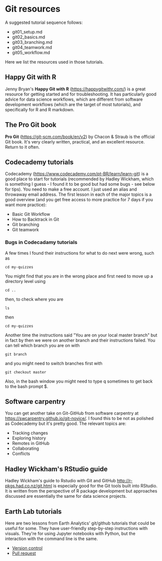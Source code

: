 # Git resources
A suggested tutorial sequence follows:
* git01_setup.md
* git02_basics.md
* git03_branching.md
* git04_teamwork.md
* git05_workflow.md

Here we list the resources used in those tutorials.

## Happy Git with R
Jenny Bryan's **Happy Git with R** (https://happygitwithr.com/) is a great resource for getting started and for troubleshooting. It has particularly good advice for data science workflows, which are different from software development workflows (which are the target of most tutorials), and specifically for R and R markdown.

## The Pro Git book
**Pro Git** (https://git-scm.com/book/en/v2) by Chacon & Straub is the official Git book. It's very clearly written, practical, and an excellent resource. Return to it often.

## Codecademy tutorials
Codecademy (https://www.codecademy.com/pt-BR/learn/learn-git) is a good place to start for tutorials (recommended by Hadley Wickham, which is something I guess - I found it to be good but had some bugs - see below for tips). You need to make a free account. I just used an alias and throwaway email address. The first lesson in each of the major topics is a good overview (and you get free access to more practice for 7 days if you want more practice):
  * Basic Git Workflow
  * How to Backtrack in Git
  * Git branching
  * Git teamwork

### Bugs in Codecadamy tutorials
A few times I found their instructions for what to do next were wrong, such as
```
cd my-quizzes
```
You might find that you are in the wrong place and first need to move up a directory level using
```
cd ..
```
then, to check where you are
```
ls
```
then
```
cd my-quizzes
```
Another time the instructions said "You are on your local master branch" but in fact by then we were on another branch and their instructions failed. You can tell which branch you are on with
```
git branch
```
and you might need to switch branches first with
```
git checkout master
```
Also, in the bash window you might need to type q sometimes to get back to the bash prompt $.

## Software carpentry
You can get another take on Git-GitHub from software carpentry at https://swcarpentry.github.io/git-novice/. I found this to be not as polished as Codecademy but it's pretty good. The relevant topics are:
* Tracking changes
* Exploring history
* Remotes in GitHub
* Collaborating
* Conflicts

## Hadley Wickham's RStudio guide
Hadley Wickham's guide to Rstudio with Git and GitHub http://r-pkgs.had.co.nz/git.html is especially good for the Git tools built into RStudio. It is written from the perspective of R package development but approaches discussed are essentially the same for data science projects.

## Earth Lab tutorials
Here are two lessons from Earth Analytics' git/github tutorials that could be useful for some. They have user-friendly step-by-step instructions with visuals. They're for using Jupyter notebooks with Python, but the interaction with the command line is the same.
* [Version control](https://www.earthdatascience.org/courses/earth-analytics-bootcamp/git-github-version-control/guided-activity-version-control/)
* [Pull request](https://www.earthdatascience.org/courses/earth-analytics-bootcamp/git-github-version-control/guided-activity-pull-request/)
